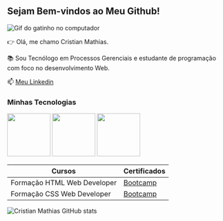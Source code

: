 ## Sejam Bem-vindos ao Meu Github!

![Gif do gatinho no computador](https://media1.tenor.com/m/29Ok5pc0ivAAAAAd/gatinho-gato.gif)

👉 Olá, me chamo Cristian Mathias.

📚 Sou Tecnólogo em Processos Gerenciais e estudante de programação com foco no desenvolvimento Web.

📫 [Meu Linkedin](https://www.linkedin.com/in/cristian-mathias)

### Minhas Tecnologias

<img src="https://cdn.jsdelivr.net/gh/devicons/devicon@latest/icons/html5/html5-plain-wordmark.svg" width="100px">   
<img src="https://cdn.jsdelivr.net/gh/devicons/devicon@latest/icons/css3/css3-plain-wordmark.svg" width="100px">             
<img src="https://cdn.jsdelivr.net/gh/devicons/devicon@latest/icons/javascript/javascript-original.svg" width="100px">

| Cursos | Certificados |
|--------|--------------|
|Formação HTML Web Developer|[Bootcamp](https://www.dio.me/certificate/FBEA8CC5/share)|
|Formação CSS Web Developer|[Bootcamp](https://www.dio.me/certificate/OSSFXFIC/share)|
          
![Cristian Mathias GitHub stats](https://github-readme-stats.vercel.app/api?username=Cristian-Mathias&show_icons=true&theme=radical)

<!-- **Cristian-Mathias/Cristian-Mathias** is a ✨ _special_ ✨ repository because its `README.md` (this file) appears on your GitHub profile.

Here are some ideas to get you started:

- 🔭 I’m currently working on ...
- 🌱 I’m currently learning ...
- 👯 I’m looking to collaborate on ...
- 🤔 I’m looking for help with ...
- 💬 Ask me about ...
- 📫 How to reach me: ...
- 😄 Pronouns: ...
- ⚡ Fun fact: ... -->

